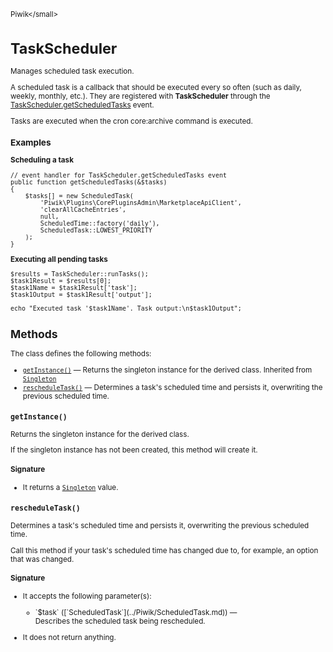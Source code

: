 <small>Piwik\</small>

TaskScheduler
=============

Manages scheduled task execution.

A scheduled task is a callback that should be executed every so often (such as daily,
weekly, monthly, etc.). They are registered with **TaskScheduler** through the
[TaskScheduler.getScheduledTasks](/api-reference/events#taskschedulergetscheduledtasks) event.

Tasks are executed when the cron core:archive command is executed.

### Examples

**Scheduling a task**

    // event handler for TaskScheduler.getScheduledTasks event
    public function getScheduledTasks(&$tasks)
    {
        $tasks[] = new ScheduledTask(
            'Piwik\Plugins\CorePluginsAdmin\MarketplaceApiClient',
            'clearAllCacheEntries',
            null,
            ScheduledTime::factory('daily'),
            ScheduledTask::LOWEST_PRIORITY
        );
    }

**Executing all pending tasks**

    $results = TaskScheduler::runTasks();
    $task1Result = $results[0];
    $task1Name = $task1Result['task'];
    $task1Output = $task1Result['output'];

    echo "Executed task '$task1Name'. Task output:\n$task1Output";

Methods
-------

The class defines the following methods:

- [`getInstance()`](#getinstance) &mdash; Returns the singleton instance for the derived class. Inherited from [`Singleton`](../Piwik/Singleton.md)
- [`rescheduleTask()`](#rescheduletask) &mdash; Determines a task's scheduled time and persists it, overwriting the previous scheduled time.

<a name="getinstance" id="getinstance"></a>
<a name="getInstance" id="getInstance"></a>
### `getInstance()`

Returns the singleton instance for the derived class.

If the singleton instance
has not been created, this method will create it.

#### Signature

- It returns a [`Singleton`](../Piwik/Singleton.md) value.

<a name="rescheduletask" id="rescheduletask"></a>
<a name="rescheduleTask" id="rescheduleTask"></a>
### `rescheduleTask()`

Determines a task's scheduled time and persists it, overwriting the previous scheduled time.

Call this method if your task's scheduled time has changed due to, for example, an option that
was changed.

#### Signature

-  It accepts the following parameter(s):

   <ul>
   <li>
      <div markdown="1" class="parameter">
      `$task` ([`ScheduledTask`](../Piwik/ScheduledTask.md)) &mdash;

      <div markdown="1" class="param-desc"> Describes the scheduled task being rescheduled.</div>

      <div style="clear:both;"/>

      </div>
   </li>
   </ul>
- It does not return anything.

